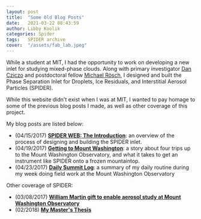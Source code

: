 ```yaml
---
layout: post
title:  "Some Old Blog Posts"
date:   2021-03-22 08:43:59
author: Libby Koolik
categories: Spider
tags:	SPIDER archive
cover:  "/assets/fab_lab.jpeg"
---
```


While a student at MIT, I had the opportunity to work on developing a new inlet for studying mixed-phase clouds. Along with primary investigator [Dan Cziczo](https://www.eaps.purdue.edu/people/profile/djcziczo.html) and postdoctoral fellow [Michael Rösch](https://iac.ethz.ch/people-iac/person-detail.html?persid=244090), I designed and built the Phase Separation Inlet for Droplets, Ice Residuals, and Interstitial Aerosol Particles (SPIDER). 

While this website didn't exist when I was at MIT, I wanted to pay homage to some of the previous blog posts I made, as well as other coverage of this project. 

My blog posts are listed below:
* (04/15/2017) **[SPIDER WEB: The Introduction](https://medium.com/@lpkoolik/spider-web-the-introduction-3bb7e7e7bdfe)**: an overview of the process of designing and building the SPIDER inlet.
* (04/19/2017) **[Getting to Mount Washington](https://medium.com/@lpkoolik/getting-to-mount-washington-cf522e7586a0)**:  a story about four trips up to the Mount Washington Observatory, and what it takes to get an instrument like SPIDER onto a frozen mountaintop.
* (04/23/2017) **[Daily Summit Log](https://medium.com/@lpkoolik/daily-summit-log-ec52a9f73227)**: a summary of my daily routine during my week doing field work at the Mount Washington Observatory

Other coverage of SPIDER:
* (03/08/2017) **[William Martin gift to enable aerosol study at Mount Washington Observatory](https://eapsweb.mit.edu/news/2017/william-martin-gift-enable-aerosol-study-mount-washington-observatory)**
* (02/2018) **[My Master's Thesis](https://dspace.mit.edu/handle/1721.1/115782)**
